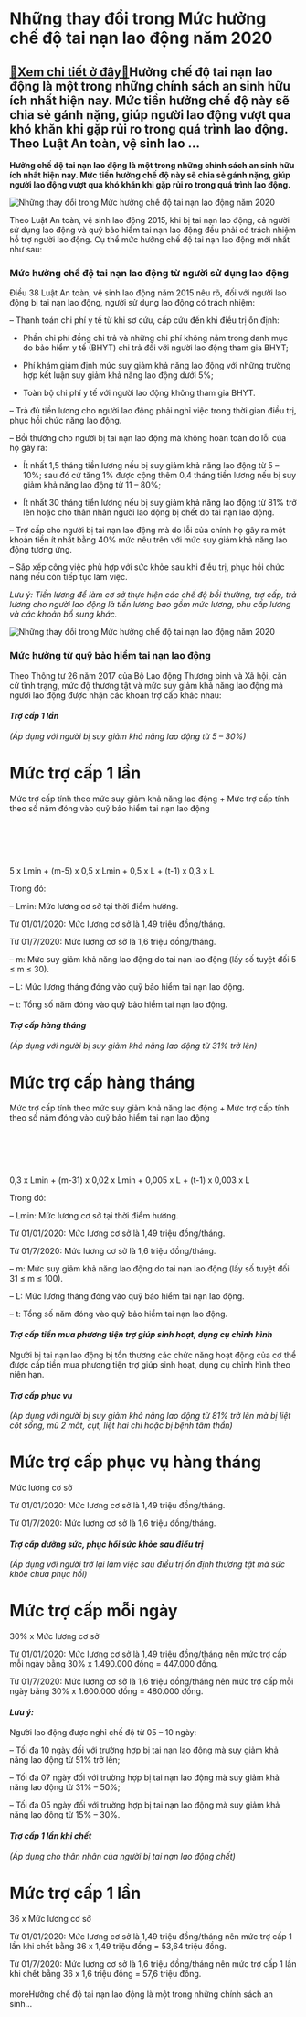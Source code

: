 Những thay đổi trong Mức hưởng chế độ tai nạn lao động năm 2020
===============================================================

[:gift:Xem chi tiết ở đây:gift:](https://hddtvn.com/nhung-thay-doi-trong-muc-huong-che-do-tai-nan-lao-dong-nam-2020/)Hưởng chế độ tai nạn lao động là một trong những chính sách an sinh hữu ích nhất hiện nay. Mức tiền hưởng chế độ này sẽ chia sẻ gánh nặng, giúp người lao động vượt qua khó khăn khi gặp rủi ro trong quá trình lao động. Theo Luật An toàn, vệ sinh lao …
----------------------------------------------------------------------------------------------------------------------------------------------------------------------------------------------------------------------------------------------------------

**Hưởng chế độ tai nạn lao động là một trong những chính sách an sinh hữu ích nhất hiện nay. Mức tiền hưởng chế độ này sẽ chia sẻ gánh nặng, giúp người lao động vượt qua khó khăn khi gặp rủi ro trong quá trình lao động.**


![Những thay đổi trong Mức hưởng chế độ tai nạn lao động năm 2020](https://hddtvn.com/wp-content/uploads/2021/01/repairman-overall-holding-drill_23-2148075629.jpg "Những thay đổi trong Mức hưởng chế độ tai nạn lao động năm 2020")


Theo Luật An toàn, vệ sinh lao động 2015, khi bị tai nạn lao động, cả người sử dụng lao động và quỹ bảo hiểm tai nạn lao động đều phải có trách nhiệm hỗ trợ người lao động. Cụ thể mức hưởng chế độ tai nạn lao động mới nhất như sau:


### **Mức hưởng chế độ tai nạn lao động từ người sử dụng lao động**


Điều 38 Luật An toàn, vệ sinh lao động năm 2015 nêu rõ, đối với người lao động bị tai nạn lao động, người sử dụng lao động có trách nhiệm:


– Thanh toán chi phí y tế từ khi sơ cứu, cấp cứu đến khi điều trị ổn định:


+ Phần chi phí đồng chi trả và những chi phí không nằm trong danh mục do bảo hiểm y tế (BHYT) chi trả đối với người lao động tham gia BHYT;


+ Phí khám giám định mức suy giảm khả năng lao động với những trường hợp kết luận suy giảm khả năng lao động dưới 5%;


+ Toàn bộ chi phí y tế với người lao động không tham gia BHYT.


– Trả đủ tiền lương cho người lao động phải nghỉ việc trong thời gian điều trị, phục hồi chức năng lao động.


– Bồi thường cho người bị tai nạn lao động mà không hoàn toàn do lỗi của họ gây ra:


+ Ít nhất 1,5 tháng tiền lương nếu bị suy giảm khả năng lao động từ 5 – 10%; sau đó cứ tăng 1% được cộng thêm 0,4 tháng tiền lương nếu bị suy giảm khả năng lao động từ 11 – 80%;


+ Ít nhất 30 tháng tiền lương nếu bị suy giảm khả năng lao động từ 81% trở lên hoặc cho thân nhân người lao động bị chết do tai nạn lao động.


– Trợ cấp cho người bị tai nạn lao động mà do lỗi của chính họ gây ra một khoản tiền ít nhất bằng 40% mức nêu trên với mức suy giảm khả năng lao động tương ứng.


– Sắp xếp công việc phù hợp với sức khỏe sau khi điều trị, phục hồi chức năng nếu còn tiếp tục làm việc.


*Lưu ý: Tiền lương để làm cơ sở thực hiện các chế độ bồi thường, trợ cấp, trả lương cho người lao động là tiền lương bao gồm mức lương, phụ cấp lương và các khoản bổ sung khác.*


![Những thay đổi trong Mức hưởng chế độ tai nạn lao động năm 2020](https://hddtvn.com/wp-content/uploads/2021/01/two-young-man-architect-building-construction-site_46383-389.jpg)


### **Mức hưởng từ quỹ bảo hiểm tai nạn lao động**


Theo Thông tư 26 năm 2017 của Bộ Lao động Thương binh và Xã hội, căn cứ tình trạng, mức độ thương tật và mức suy giảm khả năng lao động mà người lao động được nhận các khoản trợ cấp khác nhau:


#### ***Trợ cấp 1 lần***


*(Áp dụng với người bị suy giảm khả năng lao động từ 5 – 30%)*





Mức trợ cấp 1 lần
=
Mức trợ cấp tính theo mức suy giảm khả năng lao động
+
Mức trợ cấp tính theo số năm đóng vào quỹ bảo hiểm tai nạn lao động


 
=
5 x Lmin + (m-5) x 0,5 x Lmin
+
0,5 x L + (t-1) x 0,3 x L



Trong đó:


– Lmin: Mức lương cơ sở tại thời điểm hưởng.


Từ 01/01/2020: Mức lương cơ sở là 1,49 triệu đồng/tháng.


Từ 01/7/2020: Mức lương cơ sở là 1,6 triệu đồng/tháng.


– m: Mức suy giảm khả năng lao động do tai nạn lao động (lấy số tuyệt đối 5 ≤ m ≤ 30).


– L: Mức lương tháng đóng vào quỹ bảo hiểm tai nạn lao động.


– t: Tổng số năm đóng vào quỹ bảo hiểm tai nạn lao động.


#### ***Trợ cấp hàng tháng***


*(Áp dụng với người bị suy giảm khả năng lao động từ 31% trở lên)*





Mức trợ cấp hàng tháng
=
Mức trợ cấp tính theo mức suy giảm khả năng lao động
+
Mức trợ cấp tính theo số năm đóng vào quỹ bảo hiểm tai nạn lao động


 
=
0,3 x Lmin + (m-31) x 0,02 x Lmin
+
0,005 x L + (t-1) x 0,003 x L



Trong đó:


– Lmin: Mức lương cơ sở tại thời điểm hưởng.


Từ 01/01/2020: Mức lương cơ sở là 1,49 triệu đồng/tháng.


Từ 01/7/2020: Mức lương cơ sở là 1,6 triệu đồng/tháng.


– m: Mức suy giảm khả năng lao động do tai nạn lao động (lấy số tuyệt đối 31 ≤ m ≤ 100).


– L: Mức lương tháng đóng vào quỹ bảo hiểm tai nạn lao động.


– t: Tổng số năm đóng vào quỹ bảo hiểm tai nạn lao động.


#### ***Trợ cấp tiền mua phương tiện trợ giúp sinh hoạt, dụng cụ chỉnh hình***


Người bị tai nạn lao động bị tổn thương các chức năng hoạt động của cơ thể được cấp tiền mua phương tiện trợ giúp sinh hoạt, dụng cụ chỉnh hình theo niên hạn.


#### ***Trợ cấp phục vụ***


*(Áp dụng với người bị suy giảm khả năng lao động từ 81% trở lên mà bị liệt cột sống, mù 2 mắt, cụt, liệt hai chi hoặc bị bệnh tâm thần)*





Mức trợ cấp phục vụ hàng tháng
=
Mức lương cơ sở



Từ 01/01/2020: Mức lương cơ sở là 1,49 triệu đồng/tháng.


Từ 01/7/2020: Mức lương cơ sở là 1,6 triệu đồng/tháng.


#### ***Trợ cấp dưỡng sức, phục hồi sức khỏe sau điều trị***


*(Áp dụng với người trở lại làm việc sau điều trị ổn định thương tật mà sức khỏe chưa phục hồi)*





Mức trợ cấp mỗi ngày
=
30%
x
Mức lương cơ sở



Từ 01/01/2020: Mức lương cơ sở là 1,49 triệu đồng/tháng nên mức trợ cấp mỗi ngày bằng 30% x 1.490.000 đồng = 447.000 đồng.


Từ 01/7/2020: Mức lương cơ sở là 1,6 triệu đồng/tháng nên mức trợ cấp mỗi ngày bằng 30% x 1.600.000 đồng = 480.000 đồng.


#### *Lưu ý:*


Người lao động được nghỉ chế độ từ 05 – 10 ngày:


– Tối đa 10 ngày đối với trường hợp bị tai nạn lao động mà suy giảm khả năng lao động từ 51% trở lên;


– Tối đa 07 ngày đối với trường hợp bị tai nạn lao động mà suy giảm khả năng lao động từ 31% – 50%;


– Tối đa 05 ngày đối với trường hợp bị tai nạn lao động mà suy giảm khả năng lao động từ 15% – 30%.


#### ***Trợ cấp 1 lần khi chết***


*(Áp dụng cho thân nhân của người bị tai nạn lao động chết)*





Mức trợ cấp 1 lần
=
36
x
Mức lương cơ sở



Từ 01/01/2020: Mức lương cơ sở là 1,49 triệu đồng/tháng nên mức trợ cấp 1 lần khi chết bằng 36 x 1,49 triệu đồng = 53,64 triệu đồng.


Từ 01/7/2020: Mức lương cơ sở là 1,6 triệu đồng/tháng nên mức trợ cấp 1 lần khi chết bằng 36 x 1,6 triệu đồng = 57,6 triệu đồng.


#### 


moreHưởng chế độ tai nạn lao động là một trong những chính sách an sinh…

